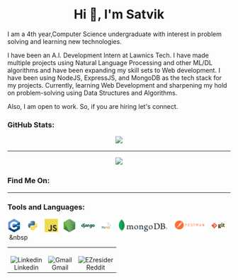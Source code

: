 <h1 align="center">Hi 👋, I'm Satvik</h1>

I am a 4th year,Computer Science undergraduate with interest in problem solving and learning new technologies. 

I have been an A.I. Development Intern at Lawnics Tech. I have made multiple projects using Natural Language Processing and other ML/DL algorithms and have been expanding my skill sets to Web development. I have been using NodeJS, ExpressJS, and MongoDB as the tech stack for my projects. Currently, learning Web Development and sharpening my hold on problem-solving using Data Structures and Algorithms.

Also, I am open to work. So, if you are hiring let's connect.

### GitHub Stats:
<p align="center">
  <a href="https://github.com/SATVIK2204">
    <img src="https://github-readme-stats.vercel.app/api?username=SATVIK2204&show_icons=true&hide=issues&theme=radical"/>
  </a>
</p>

---

<p align="center">
  <a href="https://github.com/SATVIK2204">
    <img src="https://github-readme-streak-stats.herokuapp.com/?user=SATVIK2204&theme=radical"/>
  </a>
</p>

### Find Me On:


<p align="center">
  <table align="center" height="200">
  <tr>
  <td align="center"><br><a> <img src="https://edent.github.io/SuperTinyIcons/images/svg/linkedin.svg"  width="100" title="Linkedin" /></a><br>Linkedin</td>
  <td align="center"><br><a> <img src="https://edent.github.io/SuperTinyIcons/images/svg/gmail.svg" width="100" title="Gmail" /></a><br>Gmail</td>
  <td align="center"><br><a> <img src="https://edent.github.io/SuperTinyIcons/images/svg/reddit.svg"  width="100" title="EZresider" /></a><br>Reddit</td>
  </tr>
  <tr>
</p>

---

### Tools and Languages:
<code><img height="30" src="https://github.com/Manvityagi/ManviTyagi/blob/main/assets/cpp.png"></code>&nbsp;&nbsp;
<code><img height="30" src="https://github.com/Manvityagi/ManviTyagi/blob/main/assets/python.png"></code>&nbsp;&nbsp;
<code><img height="30" src="https://github.com/Manvityagi/ManviTyagi/blob/main/assets/javascript.png"></code>&nbsp;&nbsp;
<code><img height="30" src="https://github.com/Manvityagi/ManviTyagi/blob/main/assets/nodejs.png"></code>&nbsp;&nbsp;
<code><img height="30" src="https://github.com/Manvityagi/ManviTyagi/blob/main/assets/django.png"></code>&nbsp;&nbsp;
<code><img height="30" src="https://github.com/Manvityagi/ManviTyagi/blob/main/assets/mysql.png"></code>&nbsp;&nbsp;
<code><img height="30" src="https://github.com/Manvityagi/ManviTyagi/blob/main/assets/mongoDB.png"></code>&nbsp;&nbsp;
<code><img height="30" src="https://github.com/Manvityagi/ManviTyagi/blob/main/assets/postman.png"></code>&nbsp;&nbsp;
<code><img height="30" src="https://github.com/Manvityagi/ManviTyagi/blob/main/assets/git.png"></code>&nbsp;&nbsp;
&nbsp;&nbsp
